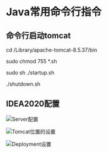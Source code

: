 # Java常用命令行指令



## 命令行启动tomcat 

cd /Library/apache-tomcat-8.5.37/bin

sudo chmod 755 *.sh

sudo sh ./startup.sh

 ./shutdown.sh

## IDEA2020配置

![Server配置](https://gitee.com/yangshucheng2020/blogimage/raw/master/uPic/image-20200818170331671.png)





![Tomcat位置的设置](https://gitee.com/yangshucheng2020/blogimage/raw/master/uPic/image-20200818170353561.png)

![Deployment设置](https://gitee.com/yangshucheng2020/blogimage/raw/master/uPic/image-20200818170449390.png)

